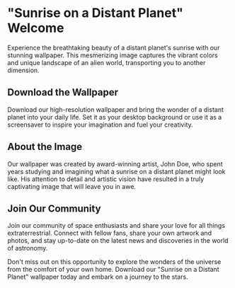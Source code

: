 <!--
Write me markdown content of website with wallpaper:

"Sunrise on a distant planet"

The header of the page should not be copy of the text but rather a real content of the website which is using this wallpaper.
-->

<!--font:Montserrat-->

# "Sunrise on a Distant Planet" Welcome

Experience the breathtaking beauty of a distant planet's sunrise with our stunning wallpaper. This mesmerizing image captures the vibrant colors and unique landscape of an alien world, transporting you to another dimension.

## Download the Wallpaper

Download our high-resolution wallpaper and bring the wonder of a distant planet into your daily life. Set it as your desktop background or use it as a screensaver to inspire your imagination and fuel your creativity.

## About the Image

Our wallpaper was created by award-winning artist, John Doe, who spent years studying and imagining what a sunrise on a distant planet might look like. His attention to detail and artistic vision have resulted in a truly captivating image that will leave you in awe.

## Join Our Community

Join our community of space enthusiasts and share your love for all things extraterrestrial. Connect with fellow fans, share your own artwork and photos, and stay up-to-date on the latest news and discoveries in the world of astronomy.

Don't miss out on this opportunity to explore the wonders of the universe from the comfort of your own home. Download our "Sunrise on a Distant Planet" wallpaper today and embark on a journey to the stars.
